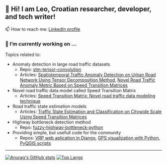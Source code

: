 ## 👋 Hi! I am Leo, Croatian researcher, developer, and tech writer!  
📫 How to reach me: [LinkedIn profile](https://www.linkedin.com/in/leo-tisljaric-28a56b123/) 

<!--
- 🔭 I’m currently working on ...
- 🌱 I’m currently learning ...
- 👯 I’m looking to collaborate on ...
- 🤔 I’m looking for help with ...
- 💬 Ask me about ...
- 📫 How to reach me: ...
- 😄 Pronouns: ...
- ⚡ Fun fact: ...
-->
### 🤔 I’m currently working on ...
Topics related to:
- Anomaly detection in large road traffic datasets 
  - Repo: [stm-tensor-convolution](https://github.com/tisljaricleo/stm-tensor-convolution)
  - Articles: [Spatiotemporal Traffic Anomaly Detection on Urban Road Network Using Tensor Decomposition Method](https://www.researchgate.net/publication/344667216_Spatiotemporal_Traffic_Anomaly_Detection_on_Urban_Road_Network_Using_Tensor_Decomposition_Method), [Novel Road Traffic Anomaly Metric Based on Speed Transition Matrices](https://towardsdatascience.com/novel-road-traffic-anomaly-metric-based-on-speed-transition-matrices-f2faf7d3b38b)
- Novel road traffic data model called Speed Transition Matrix
  - Articles: [Speed Transition Matrix: Novel road traffic data modeling technique](https://medium.com/analytics-vidhya/speed-transition-matrix-novel-road-traffic-data-modeling-technique-d37bd82398d1)
- Road traffic state estimation models
  - Articles: [Traffic State Estimation and Classification on Citywide Scale Using Speed Transition Matrices](https://www.researchgate.net/publication/344138884_Traffic_State_Estimation_and_Classification_on_Citywide_Scale_Using_Speed_Transition_Matrices)
- Highway bottleneck detection method
  - Repo: [fuzzy-highway-bottleneck-python](https://github.com/tisljaricleo/fuzzy-highway-bottleneck-python)
- Providing simple, but usefull code for the community
  - Repos: [VRP web aplication in Django](https://github.com/tisljaricleo/VRPwebapp), [GPS visualization with Python](https://github.com/tisljaricleo/GPS-visualization-Python), [PyQGIS scripts](https://github.com/tisljaricleo/PyQgisScripts)  

***

[![Anurag's GitHub stats](https://github-readme-stats.vercel.app/api?username=tisljaricleo)](https://github.com/anuraghazra/github-readme-stats) [![Top Langs](https://github-readme-stats.vercel.app/api/top-langs/?username=tisljaricleo)](https://github.com/anuraghazra/github-readme-stats) 
